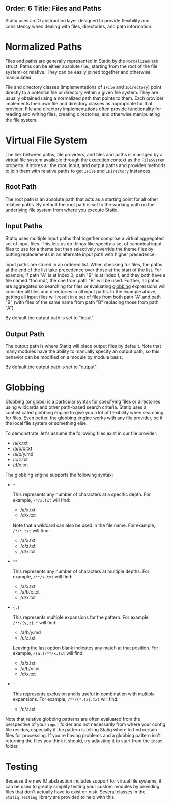 Order: 6
Title: Files and Paths
---
Statiq uses an IO abstraction layer designed to provide flexibility and consistency when dealing with files, directories, and path information.

# Normalized Paths

Files and paths are generally represented in Statiq by the `NormalizedPath` struct. Paths can be either absolute (I.e., starting from the root of the file system) or relative. They can be easily joined together and otherwise manipulated.

File and directory classes (implementations of `IFile` and `IDirectory`) point directly to a potential file or directory within a given file system. They are usually obtained using a normalized path that points to them. Each provider implements their own file and directory classes as appropriate for that provider. File and directory implementations often provide functionality for reading and writing files, creating directories, and otherwise manipulating the file system.

# Virtual File System

The link between paths, file providers, and files and paths is managed by a virtual file system available through the [execution context](/framework/concepts/execution#execution-context) as the `FileSystem` property. It stores all the root, input, and output paths and provides methods to join them with relative paths to get `IFile` and `IDirectory` instances.

## Root Path

The root path is an absolute path that acts as a starting point for all other relative paths. By default the root path is set to the working path on the underlying file system from where you execute Statiq.

## Input Paths

Statiq uses multiple input paths that together comprise a virtual aggregated set of input files. This lets us do things like specify a set of canonical input files to use for a theme but then selectively override the theme files by putting replacements in an alternate input path with higher precedence.

Input paths are stored in an ordered list. When checking for files, the paths at the end of the list take precedence over those at the start of the list. For example, if path "A" is at index 0, path "B" is at index 1, and they both have a file named "foo.md", the one from path "B" will be used. Further, all paths are aggregated so searching for files or evaluating [globbing](#globbing) expressions will consider all files and directories in all input paths. In the example above, getting all input files will result in a set of files from both path "A" and path "B" (with files of the same name from path "B" replacing those from path "A").

By default the output path is set to "input".

## Output Path

The output path is where Statiq will place output files by default. Note that many modules have the ability to manually specify an output path, so this behavior can be modified on a module by module basis.

By default the output path is set to "output".

# Globbing

Globbing (or globs) is a particular syntax for specifying files or directories using wildcards and other path-based search criteria. Statiq uses a sophisticated globbing engine to give you a lot of flexibility when searching for files. Even better, the globbing engine works with any file provider, be it the local file system or something else.

To demonstrate, let's assume the following files exist in our file provider:
- /a/x.txt
- /a/b/x.txt
- /a/b/y.md
- /c/z.txt
- /d/x.txt

The globbing engine supports the following syntax:
- `*`

  This represents any number of characters at a specific depth. For example, `/*/x.txt` will find:
  - /a/x.txt
  - /d/x.txt

  Note that a wildcard can also be used in the file name. For example, `/*/*.txt` will find:
  - /a/x.txt
  - /c/z.txt
  - /d/x.txt
  
- `**`

  This represents any number of characters at multiple depths. For example, `/**/x.txt` will find:
  - /a/x.txt
  - /a/b/x.txt
  - /d/x.txt
  
- `{,}`

  This represents multiple expansions for the pattern. For example, `/**/{y,z}.*` will find:
  - /a/b/y.md
  - /c/z.txt
  
  Leaving the last option blank indicates any match at that position. For example, `/{a,}/**/x.txt` will find:
  - /a/x.txt
  - /a/b/x.txt
  - /d/x.txt
  
- `!`

  This represents exclusion and is useful in combination with multiple expansions. For example, `/**/{*,!x}.txt` will find:
  - /c/z.txt

Note that relative globbing patterns are often evaluated from the perspective of your `input` folder and not necessarily from where your config file resides, especially if the pattern is telling Statiq where to find certain files for processing. If you're having problems and a globbing pattern isn't returning the files you think it should, try adjusting it to start from the `input` folder.

# Testing

Because the new IO abstraction includes support for virtual file systems, it can be used to greatly simplify testing your custom modules by providing files that don't actually have to exist on disk. Several classes in the `Statiq.Testing` library are provided to help with this.
